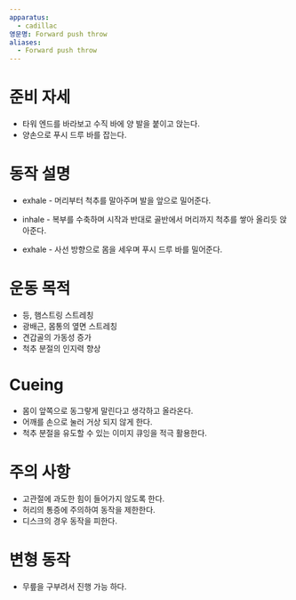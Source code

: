 ```yaml
---
apparatus:
  - cadillac
영문명: Forward push throw
aliases:
  - Forward push throw
---
```


# 준비 자세

- 타워 엔드를 바라보고 수직 바에 양 발을 붙이고 앉는다.
- 양손으로 푸시 드루 바를 잡는다.

# 동작 설명

- exhale - 머리부터 척추를 말아주며 발을 앞으로 밀어준다.

- inhale - 복부를 수축하며 시작과 반대로 골반에서 머리까지 척추를 쌓아 올리듯 앉아준다.

- exhale - 사선 방향으로 몸을 세우며 푸시 드루 바를 밀어준다.

# 운동 목적

- 등, 햄스트링 스트레칭
- 광배근, 몸통의 옆면 스트레칭
- 견갑골의 가동성 증가
- 척추 분절의 인지력 향상

# Cueing

- 몸이 앞쪽으로 동그랗게 말린다고 생각하고 올라온다.
- 어깨를 손으로 눌러 거상 되지 않게 한다.
- 척추 분절을 유도할 수 있는 이미지 큐잉을 적극 활용한다.

# 주의 사항

- 고관절에 과도한 힘이 들어가지 않도록 한다.
- 허리의 통증에 주의하여 동작을 제한한다.
- 디스크의 경우 동작을 피한다.

# 변형 동작

- 무릎을 구부려서 진행 가능 하다.